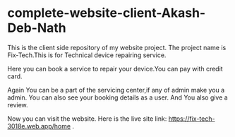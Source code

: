 # complete-website-client-Akash-Deb-Nath

This is the client side repository of my website project.
The project name is Fix-Tech.This is for Technical device repairing service.

Here you can book a service to repair your device.You can pay with credit card.

Again You can be a part of the servicing center,if any of admin make you a admin.
You can also see your booking details as a user.
And You also give a review.

Now you can visit the website.
Here is the live site link: https://fix-tech-3018e.web.app/home .
